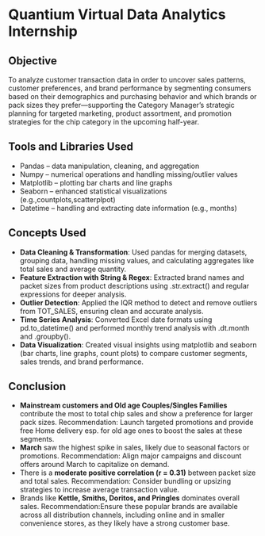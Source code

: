 # Quantium Virtual Data Analytics Internship

## Objective
To analyze customer transaction data in order to uncover sales patterns, customer preferences, and brand performance by segmenting consumers based on their demographics and purchasing behavior and which brands or pack sizes they prefer—supporting the Category Manager’s strategic planning for targeted marketing, product assortment, and promotion strategies for the chip category in the upcoming half-year.

## Tools and Libraries Used
* Pandas – data manipulation, cleaning, and aggregation
* Numpy – numerical operations and handling missing/outlier values
* Matplotlib – plotting bar charts and line graphs
* Seaborn – enhanced statistical visualizations (e.g.,countplots,scatterplpot)
* Datetime – handling and extracting date information (e.g., months)

## Concepts Used
* **Data Cleaning & Transformation**: Used pandas for merging datasets, grouping data, handling missing values, and calculating aggregates like total sales and average quantity.
* **Feature Extraction with String & Regex**: Extracted brand names and packet sizes from product descriptions using .str.extract() and regular expressions for deeper analysis.
* **Outlier Detection**: Applied the IQR method to detect and remove outliers from TOT_SALES, ensuring clean and accurate analysis.
* **Time Series Analysis**: Converted Excel date formats using pd.to_datetime() and performed monthly trend analysis with .dt.month and .groupby().
* **Data Visualization**: Created visual insights using matplotlib and seaborn (bar charts, line graphs, count plots) to compare customer segments, sales trends, and brand performance.

## Conclusion  
* **Mainstream customers and Old age Couples/Singles Families** contribute the most to total chip sales and show a preference for larger pack sizes.
  Recommendation: Launch targeted promotions and provide free Home delivery esp. for old age ones to boost the sales at these segments.
* **March** saw the highest spike in sales, likely due to seasonal factors or promotions.
  Recommendation: Align major campaigns and discount offers around March to capitalize on demand.
* There is a **moderate positive correlation (r = 0.31)** between packet size and total sales.
  Recommendation: Consider bundling or upsizing strategies to increase average transaction value.
* Brands like **Kettle, Smiths, Doritos, and Pringles** dominates overall sales.
  Recommendation:Ensure these popular brands are available across all distribution channels, including online and in smaller convenience stores, as they likely have a strong customer base.



